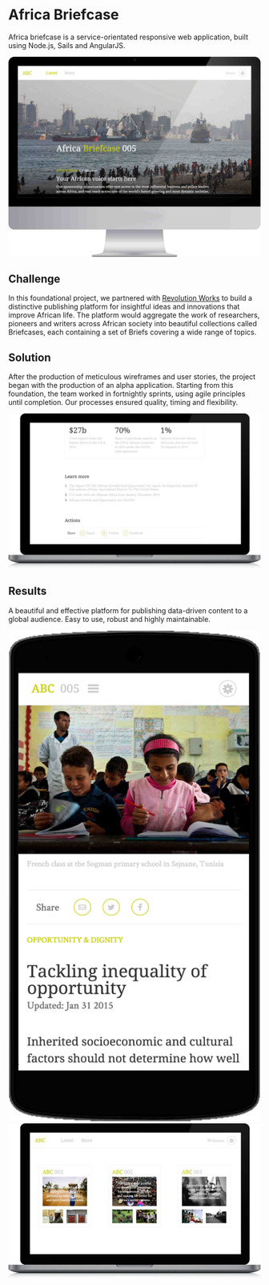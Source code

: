 # Africa Briefcase

Africa briefcase is a service-orientated responsive web application, built using Node.js, Sails and AngularJS.

<p class="center"><img class="abc-desktop" src="/assets/images/abc/abc-desktop.jpg"></p>

## Challenge
In this foundational project, we partnered with <a href="http://www.revolution.works/" target="_blank">Revolution Works</a> to build a distinctive publishing platform for insightful ideas and innovations that improve African life. The platform would aggregate the work of researchers, pioneers and writers across African society into beautiful collections called Briefcases, each containing a set of Briefs covering a wide range of topics.

## Solution
After the production of meticulous wireframes and user stories, the project began with the production of an alpha application. Starting from this foundation, the team worked in fortnightly sprints, using agile principles until completion. Our processes ensured quality, timing and flexibility.

<p class="center">
	<img class="abc-laptop" src="/assets/images/abc/abc-brief.jpg">
</p>

## Results
A beautiful and effective platform for publishing data-driven content to a global audience. Easy to use, robust and highly maintainable.

<p class="center">
	<img class="abc-mobile" src="/assets/images/abc/abc-mobile.jpg">
	<img class="abc-laptop" src="/assets/images/abc/abc-screen.jpg">
</p>
